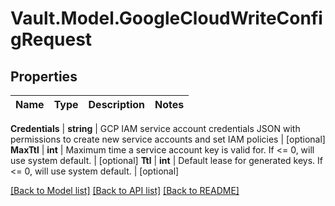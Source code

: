 # Vault.Model.GoogleCloudWriteConfigRequest

## Properties

Name | Type | Description | Notes
------------ | ------------- | ------------- | -------------

**Credentials** | **string** | GCP IAM service account credentials JSON with permissions to create new service accounts and set IAM policies | [optional] **MaxTtl** | **int** | Maximum time a service account key is valid for. If &lt;&#x3D; 0, will use system default. | [optional] **Ttl** | **int** | Default lease for generated keys. If &lt;&#x3D; 0, will use system default. | [optional] 

[[Back to Model list]](../README.md#documentation-for-models) [[Back to API list]](../README.md#documentation-for-api-endpoints) [[Back to README]](../README.md)


